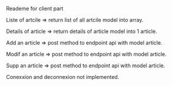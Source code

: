 Reademe for client part

Liste of artcile => return list of all artcile model into array.

Details of article => return details of article model into 1 article.

Add an article => post method to endpoint api with model article.

Modif an article => post method to endpoint api with model article.

Supp an article => post method to endpoint api with model article.


Conexxion and deconnexion not implemented.